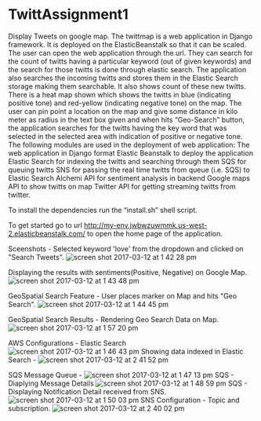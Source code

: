 # TwittAssignment1
Display Tweets on google map.
The twittmap is a web application in Django framework. It is deployed on the ElasticBeanstalk so that it can be scaled. The user can open the web application through the url. They can search for the count of  twitts having a particular keyword (out of given keywords) and the search for those twitts is done through elastic search. The application also searches the incoming twitts and stores them in the Elastic Search storage making them searchable. It also shows count of these new twitts.
There is a heat map shown which shows the twitts in blue (indicating positive tone) and red-yellow (indicating negative tone) on the map. The user can pin point a location on the map and give some distance in kilo meter as radius in the text box given and when hits “Geo-Search” button, the application searches for the twitts having the key word that was selected in the selected area with indication of positive or negative tone.
The following modules are used in the deployment of web application:
 The web application in Django format
Elastic Beanstalk to deploy the application
Elastic Search for indexing the twitts and searching through them
SQS for queuing twitts
SNS for passing the real time twitts from queue (i.e. SQS) to Elastic Search
Alchemi API for sentiment analysis in backend
Google maps API  to show twitts on map
Twitter API for getting streaming twitts from twitter.
 
To install the dependencies run the “install.sh” shell script.

To get started go to url http://my-env.jwbwzuwmmk.us-west-2.elasticbeanstalk.com/ to open the home page of the application.

Sceenshots - 
Selected keyword 'love' from the dropdown and clicked on "Search Tweets".
![screen shot 2017-03-12 at 1 42 28 pm](https://cloud.githubusercontent.com/assets/22078080/23834422/9712b3ae-072c-11e7-82d9-4b304aa17d98.png)

Displaying the results with sentiments(Positive, Negative) on Google Map.
![screen shot 2017-03-12 at 1 43 48 pm](https://cloud.githubusercontent.com/assets/22078080/23834397/3c10a86c-072c-11e7-9c8b-eefe25d99536.png)

GeoSpatial Search Feature - User places marker on Map and hits "Geo Search".
![screen shot 2017-03-12 at 1 44 45 pm](https://cloud.githubusercontent.com/assets/22078080/23834395/3c0ff1d8-072c-11e7-84c4-c256e603b594.png)

GeoSpatial Search Results - Rendering Geo Search Data on Map.
![screen shot 2017-03-12 at 1 57 20 pm](https://cloud.githubusercontent.com/assets/22078080/23834393/3c0df482-072c-11e7-8c7d-3293ff61e9ac.png)

AWS Configurations - 
Elastic Search
![screen shot 2017-03-12 at 1 46 43 pm](https://cloud.githubusercontent.com/assets/22078080/23834654/76fb0f2c-0730-11e7-8d0d-168f48167121.png)
Showing data indexed in Elastic Search -
![screen shot 2017-03-12 at 2 41 52 pm](https://cloud.githubusercontent.com/assets/22078080/23834761/21e7ff48-0732-11e7-9b69-ef49c1b54b57.png)


SQS Message Queue - 
![screen shot 2017-03-12 at 1 47 13 pm](https://cloud.githubusercontent.com/assets/22078080/23834653/76fb1594-0730-11e7-9149-ae9729453f21.png)
SQS - Diaplying Message Details
![screen shot 2017-03-12 at 1 48 59 pm](https://cloud.githubusercontent.com/assets/22078080/23834652/76faa622-0730-11e7-9917-06a56ea68956.png)
SQS - Displaying Notification Detail received from SNS.
![screen shot 2017-03-12 at 1 50 03 pm](https://cloud.githubusercontent.com/assets/22078080/23834651/76fa53c0-0730-11e7-8586-99e919c0fbc5.png)
SNS Configuration - Topic and subscription.
![screen shot 2017-03-12 at 2 40 02 pm](https://cloud.githubusercontent.com/assets/22078080/23834742/e0e4ab5e-0731-11e7-999e-de946c175827.png)



